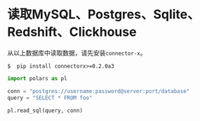# 读取MySQL、Postgres、Sqlite、Redshift、Clickhouse

从以上数据库中读取数据，请先安装`connector-x`。

```shell
$  pip install connectorx>=0.2.0a3
```

```python
import polars as pl

conn = "postgres://username:password@server:port/database"
query = "SELECT * FROM foo"

pl.read_sql(query, conn)
```
